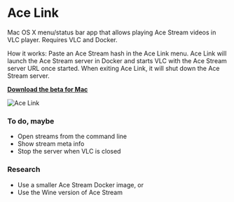 # Ace Link

Mac OS X menu/status bar app that allows playing Ace Stream videos in VLC player. Requires VLC and Docker.

How it works: Paste an Ace Stream hash in the Ace Link menu. Ace Link will launch the Ace Stream server in Docker and starts VLC with the Ace Stream server URL once started. When exiting Ace Link, it will shut down the Ace Stream server.

**[Download the beta for Mac](https://github.com/blaise-io/acelink/releases)**

![Ace Link](https://i.imgur.com/QwMOUEp.png)

### To do, maybe

 - Open streams from the command line
 - Show stream meta info
 - Stop the server when VLC is closed

### Research

 - Use a smaller Ace Stream Docker image, or
 - Use the Wine version of Ace Stream
